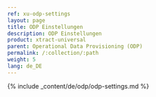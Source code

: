 ```yaml
---
ref: xu-odp-settings
layout: page
title: ODP Einstellungen
description: ODP Einstellungen
product: xtract-universal
parent: Operational Data Provisioning (ODP)
permalink: /:collection/:path
weight: 5
lang: de_DE
---
```


{% include _content/de/odp/odp-settings.md %} 